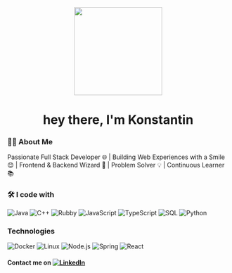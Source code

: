 <div align="center" >
  <img width="200" src='https://media.giphy.com/media/YuKbGGIYMXemhnub3q/giphy.gif' >
  
  # hey there, I'm Konstantin
</div>

### 👨‍💻 About Me

Passionate Full Stack Developer 🌐 | Building Web Experiences with a Smile 😊 | Frontend & Backend Wizard 🚀 | Problem Solver 💡 | Continuous Learner 📚

### 🛠 I code with
![Java](https://img.shields.io/badge/-Java-000?&logo=Java&logoColor=007396)
![C++](https://img.shields.io/badge/-C++-000?&logo=c%2b%2b&logoColor=00599C)
![Rubby](https://img.shields.io/badge/-Ruby-000?&logo=Ruby&logoColor=007396)
![JavaScript](https://img.shields.io/badge/-JavaScript-000?&logo=JavaScript)
![TypeScript](https://img.shields.io/badge/-TypeScript-000?&logo=TypeScript)
![SQL](https://img.shields.io/badge/-SQL-000?&logo=MySQL)
![Python](https://img.shields.io/badge/-Python-000?&logo=Python)

### Technologies

![Docker](https://img.shields.io/badge/-Docker-000?&logo=Docker)
![Linux](https://img.shields.io/badge/-Linux-000?&logo=Linux)
![Node.js](https://img.shields.io/badge/-Node.js-000?&logo=node.js)
![Spring](https://img.shields.io/badge/-Spring-000?&logo=Spring)
![React](https://img.shields.io/badge/-React-000?&logo=React)

#### Contact me on <a href="https://www.linkedin.com/in/24const/"><img alt="LinkedIn" src="https://img.shields.io/badge/linkedin%20-%230077B5.svg?&style=flat&logo=linkedin&logoColor=white"/></a> &nbsp;
&nbsp;

&nbsp;
